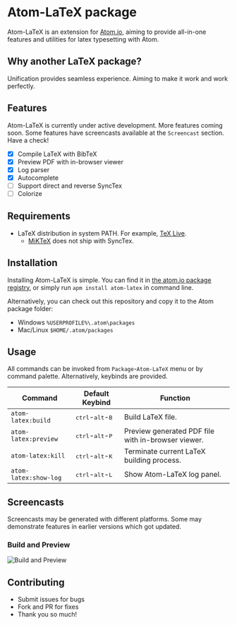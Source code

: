 # Atom-LaTeX package

Atom-LaTeX is an extension for [Atom.io](https://atom.io/), aiming to provide all-in-one features and utilities for latex typesetting with Atom.

## Why another LaTeX package?

Unification provides seamless experience. Aiming to make it work and work perfectly.

## Features

Atom-LaTeX is currently under active development. More features coming soon.
Some features have screencasts available at the `Screencast` section. Have a check!

- [x] Compile LaTeX with BibTeX
- [x] Preview PDF with in-browser viewer
- [x] Log parser
- [x] Autocomplete
- [ ] Support direct and reverse SyncTex
- [ ] Colorize

## Requirements

- LaTeX distribution in system PATH. For example, [TeX Live](https://www.tug.org/texlive/).
  - [MiKTeX](https://miktex.org/) does not ship with SyncTex.

## Installation

Installing Atom-LaTeX is simple. You can find it in [the atom.io package registry](https://atom.io/packages/atom-latex), or simply run `apm install atom-latex` in command line.

Alternatively, you can check out this repository and copy it to the Atom package folder:
- Windows `%USERPROFILE%\.atom\packages`
- Mac/Linux `$HOME/.atom/packages`

## Usage

All commands can be invoked from `Package`-`Atom-LaTeX` menu or by command palette. Alternatively, keybinds are provided.

| Command               | Default Keybind                             | Function |
|-----------------------|---------------------------------------------|----------|
| `atom-latex:build`    | <kbd>ctrl</kbd>-<kbd>alt</kbd>-<kbd>B</kbd> | Build LaTeX file. |
| `atom-latex:preview`  | <kbd>ctrl</kbd>-<kbd>alt</kbd>-<kbd>P</kbd> | Preview generated PDF file with in-browser viewer. |
| `atom-latex:kill`     | <kbd>ctrl</kbd>-<kbd>alt</kbd>-<kbd>K</kbd> | Terminate current LaTeX building process. |
| `atom-latex:show-log` | <kbd>ctrl</kbd>-<kbd>alt</kbd>-<kbd>L</kbd> | Show Atom-LaTeX log panel. |

## Screencasts

Screencasts may be generated with different platforms. Some may demonstrate features in earlier versions which got updated.

### Build and Preview
![Build and Preview](https://raw.githubusercontent.com/James-Yu/Atom-LaTeX/master/figures/build.gif)

## Contributing

- Submit issues for bugs
- Fork and PR for fixes
- Thank you so much!
